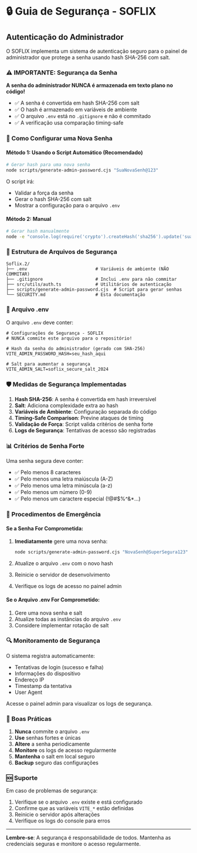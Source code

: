 # 🔒 Guia de Segurança - SOFLIX

## Autenticação do Administrador

O SOFLIX implementa um sistema de autenticação seguro para o painel de administrador que protege a senha usando hash SHA-256 com salt.

### ⚠️ IMPORTANTE: Segurança da Senha

**A senha do administrador NUNCA é armazenada em texto plano no código!**

- ✅ A senha é convertida em hash SHA-256 com salt
- ✅ O hash é armazenado em variáveis de ambiente
- ✅ O arquivo `.env` está no `.gitignore` e não é commitado
- ✅ A verificação usa comparação timing-safe

### 🔧 Como Configurar uma Nova Senha

#### Método 1: Usando o Script Automático (Recomendado)

```bash
# Gerar hash para uma nova senha
node scripts/generate-admin-password.cjs "SuaNovaSenh@123"
```

O script irá:
- Validar a força da senha
- Gerar o hash SHA-256 com salt
- Mostrar a configuração para o arquivo `.env`

#### Método 2: Manual

```bash
# Gerar hash manualmente
node -e "console.log(require('crypto').createHash('sha256').update('sua_senha_aqui' + 'soflix_secure_salt_2024').digest('hex'))"
```

### 📁 Estrutura de Arquivos de Segurança

```
Soflix.2/
├── .env                          # Variáveis de ambiente (NÃO COMMITAR)
├── .gitignore                    # Inclui .env para não commitar
├── src/utils/auth.ts             # Utilitários de autenticação
├── scripts/generate-admin-password.cjs  # Script para gerar senhas
└── SECURITY.md                   # Esta documentação
```

### 🔐 Arquivo .env

O arquivo `.env` deve conter:

```env
# Configurações de Segurança - SOFLIX
# NUNCA commite este arquivo para o repositório!

# Hash da senha do administrador (gerado com SHA-256)
VITE_ADMIN_PASSWORD_HASH=seu_hash_aqui

# Salt para aumentar a segurança
VITE_ADMIN_SALT=soflix_secure_salt_2024
```

### 🛡️ Medidas de Segurança Implementadas

1. **Hash SHA-256**: A senha é convertida em hash irreversível
2. **Salt**: Adiciona complexidade extra ao hash
3. **Variáveis de Ambiente**: Configuração separada do código
4. **Timing-Safe Comparison**: Previne ataques de timing
5. **Validação de Força**: Script valida critérios de senha forte
6. **Logs de Segurança**: Tentativas de acesso são registradas

### 📊 Critérios de Senha Forte

Uma senha segura deve conter:
- ✅ Pelo menos 8 caracteres
- ✅ Pelo menos uma letra maiúscula (A-Z)
- ✅ Pelo menos uma letra minúscula (a-z)
- ✅ Pelo menos um número (0-9)
- ✅ Pelo menos um caractere especial (!@#$%^&*...)

### 🚨 Procedimentos de Emergência

#### Se a Senha For Comprometida:

1. **Imediatamente** gere uma nova senha:
   ```bash
   node scripts/generate-admin-password.cjs "NovaSenh@SuperSegura123"
   ```

2. Atualize o arquivo `.env` com o novo hash

3. Reinicie o servidor de desenvolvimento

4. Verifique os logs de acesso no painel admin

#### Se o Arquivo .env For Comprometido:

1. Gere uma nova senha e salt
2. Atualize todas as instâncias do arquivo `.env`
3. Considere implementar rotação de salt

### 🔍 Monitoramento de Segurança

O sistema registra automaticamente:
- Tentativas de login (sucesso e falha)
- Informações do dispositivo
- Endereço IP
- Timestamp da tentativa
- User Agent

Acesse o painel admin para visualizar os logs de segurança.

### 📝 Boas Práticas

1. **Nunca** commite o arquivo `.env`
2. **Use** senhas fortes e únicas
3. **Altere** a senha periodicamente
4. **Monitore** os logs de acesso regularmente
5. **Mantenha** o salt em local seguro
6. **Backup** seguro das configurações

### 🆘 Suporte

Em caso de problemas de segurança:
1. Verifique se o arquivo `.env` existe e está configurado
2. Confirme que as variáveis `VITE_*` estão definidas
3. Reinicie o servidor após alterações
4. Verifique os logs do console para erros

---

**Lembre-se**: A segurança é responsabilidade de todos. Mantenha as credenciais seguras e monitore o acesso regularmente.
